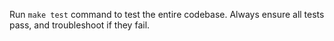 Run `make test` command to test the entire codebase. Always ensure all tests pass, and troubleshoot if they fail. 
